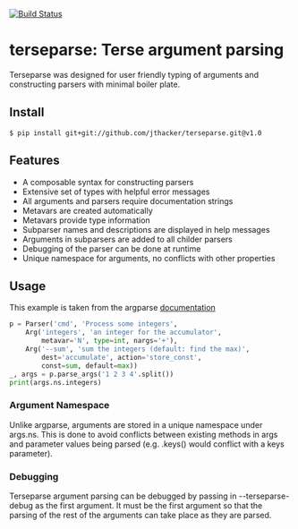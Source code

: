 [![Build Status](https://travis-ci.org/jthacker/terseparse.svg?branch=master)](https://travis-ci.org/jthacker/terseparse)

# terseparse: Terse argument parsing
Terseparse was designed for user friendly typing of arguments and constructing parsers with minimal boiler plate.

## Install
```
$ pip install git+git://github.com/jthacker/terseparse.git@v1.0
```

## Features
- A composable syntax for constructing parsers
- Extensive set of types with helpful error messages
- All arguments and parsers require documentation strings
- Metavars are created automatically
- Metavars provide type information
- Subparser names and descriptions are displayed in help messages
- Arguments in subparsers are added to all childer parsers
- Debugging of the parser can be done at runtime
- Unique namespace for arguments, no conflicts with other properties


## Usage
This example is taken from the argparse [documentation](https://docs.python.org/3/library/argparse.html#example)
```python
p = Parser('cmd', 'Process some integers',
    Arg('integers', 'an integer for the accumulator',
        metavar='N', type=int, nargs='+'),
    Arg('--sum', 'sum the integers (default: find the max)',
        dest='accumulate', action='store_const',
        const=sum, default=max))
_, args = p.parse_args('1 2 3 4'.split())
print(args.ns.integers)
```

### Argument Namespace
Unlike argparse, arguments are stored in a unique namespace under args.ns.
This is done to avoid conflicts between existing methods in args and parameter
values being parsed (e.g. .keys() would conflict with a keys parameter).



### Debugging
Terseparse argument parsing can be debugged by passing in --terseparse-debug
as the first argument. It must be the first argument so that the parsing of the rest
of the arguments can take place as they are parsed.

